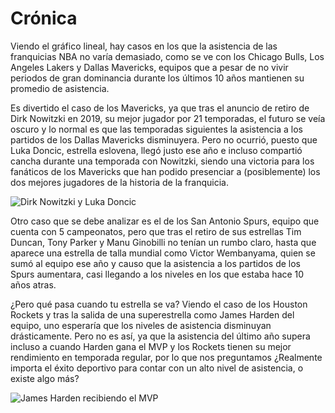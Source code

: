 # Crónica 

Viendo el gráfico lineal, hay casos en los que la asistencia de las franquicias NBA no varía demasiado, como se ve con los Chicago Bulls, Los Angeles Lakers y Dallas Mavericks, equipos que a pesar de no vivir periodos de gran dominancia durante los últimos 10 años mantienen su promedio de asistencia. 

Es divertido el caso de los Mavericks, ya que tras el anuncio de retiro de Dirk Nowitzki en 2019, su mejor jugador por 21 temporadas, el futuro se veía oscuro y lo normal es que las temporadas siguientes la asistencia a los partidos de los Dallas Mavericks disminuyera. Pero no ocurrió, puesto que Luka Doncic, estrella eslovena, llegó justo ese año e incluso compartió cancha durante una temporada con Nowitzki, siendo una victoria para los fanáticos de los Mavericks que han podido presenciar a (posiblemente) los dos mejores jugadores de la historia de la franquicia.

![Dirk Nowitzki y Luka Doncic](https://media.giphy.com/media/v1.Y2lkPTc5MGI3NjExc2t0NHlvMTd0ZTNhZGZ4a2c3ZWdva2UzcXo5Nnp1ejd6bzk3d2NlYyZlcD12MV9naWZzX3NlYXJjaCZjdD1n/5YnkrxE4q33KsdVFt3/giphy.gif)


Otro caso que se debe analizar es el de los San Antonio Spurs, equipo que cuenta con 5 campeonatos, pero que tras el retiro de sus estrellas Tim Duncan, Tony Parker y Manu Ginobilli no tenían un rumbo claro, hasta que aparece una estrella de talla mundial como Victor Wembanyama, quien se sumó al equipo ese año y causo que la asistencia a los partidos de los Spurs aumentara, casi llegando a los niveles en los que estaba hace 10 años atras. 

¿Pero qué pasa cuando tu estrella se va? Viendo el caso de los Houston Rockets y tras la salida de una superestrella como James Harden del equipo, uno esperaría que los niveles de asistencia disminuyan drásticamente. Pero no es así, ya que la asistencia del último año supera incluso a cuando Harden gana el MVP y los Rockets tienen su mejor rendimiento en temporada regular, por lo que nos preguntamos ¿Realmente importa el éxito deportivo para contar con un alto nivel de asistencia, o existe algo más?



![James Harden recibiendo el MVP](https://media.giphy.com/media/npL93ffgj3aeJcyiUl/giphy.gif?cid=790b7611wx1ep4vjndcyo4226zruhwwp577zyaudm5ppcern&ep=v1_gifs_search&rid=giphy.gif&ct=g)

